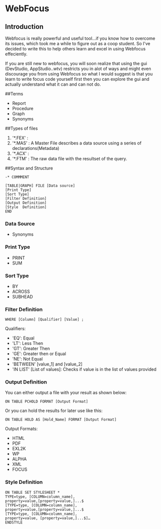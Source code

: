 # WebFocus

## Introduction
Webfocus is really powerful and useful tool...if you know how to overcome its issues, which took me a while to figure out as a coop student. So I've decided to write this to help others learn and excel in using Webfocus effeciently.

If you are still new to webfocus, you will soon realize that using the gui (DevStudio, AppStudio..wtv) restricts you in alot of ways and might even discourage you from using Webfocus so what I would suggest is that you learn to write focus code yourself first then you can explore the gui and actually understand what it can and can not do.

##Terms
* Report
* Procedure 
* Graph
* Synonyms



##Types of files 
1. '*.FEX' : 
2. '*.MAS' : A Master File describes a data source using a series of declarations(Metadata)
3. '*.ACX' :
4. '*.FTM' : The raw data file with the resultset of the query.

##Syntax and Structure

```FOCUS
-* COMMMENT 

[TABLE|GRAPH] FILE [Data source]
[Print Type]
[Sort Type]
[Filter Definition]
[Output Definition]
[Style  Definition]
END

```


### Data Source
* Synonyms

### Print Type
* PRINT
* SUM

### Sort Type
* BY
* ACROSS
* SUBHEAD

### Filter Definition
```
WHERE [Column] [Qualifier] [Value] ;
```
Qualifiers: 
* 'EQ': Equal
* 'LT': Less Then
* 'GT': Greater Then
* 'GE': Greater then or Equal
* 'NE': Not Equal
* 'BETWEEN' [value_1] and [value_2] 
* 'IN LIST' [List of values]: Checks if value is in the list of values provided

### Output Definition
You can either output a file with your result as shown below:

```
ON TABLE PCHOLD FORMAT [Output Format]
```
Or you can hold the results for later use like this:
```
ON TABLE HOLD AS [Hold_Name] FORMAT [Output Format]
```

Output Formats:
* HTML
* PDF
* EXL2K
* WP
* ALPHA
* XML
* FOCUS

### Style  Definition
```
ON TABLE SET STYLESHEET *
TYPE=type, [COLUMN=column_name],
property=value,[property=value,]...$
[TYPE=type, [COLUMN=column_name],
property=value,[property=value,]...$
[TYPE=type, [COLUMN=column_name],
property=value, [property=value,]...$]…
ENDSTYLE
```
